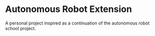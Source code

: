 # Autonomous Robot Extension
A personal project inspired as a continuation of the autonomous robot school project.
